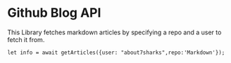 # Github Blog API
This Library fetches markdown articles by specifying a repo and a user to fetch it from.

```
let info = await getArticles({user: "about7sharks",repo:'Markdown'});
```
